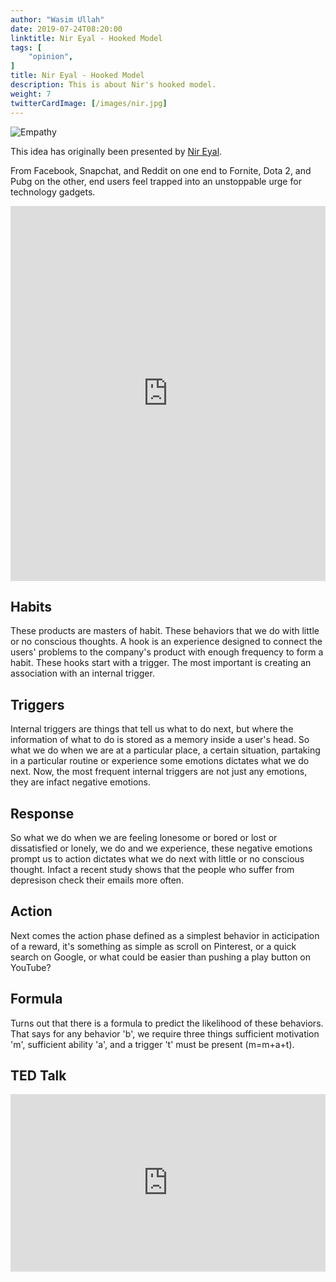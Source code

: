 ```yaml
---
author: "Wasim Ullah"
date: 2019-07-24T08:20:00
linktitle: Nir Eyal - Hooked Model
tags: [
    "opinion",
]
title: Nir Eyal - Hooked Model
description: This is about Nir's hooked model.
weight: 7
twitterCardImage: [/images/nir.jpg]
---
```


![Empathy](/images/nir.jpg)

This idea has originally been presented by <a href="https://www.nirandfar.com/" target="_blank">Nir Eyal</a>.

From Facebook, Snapchat, and Reddit on one end to Fornite, Dota 2, and Pubg on the other, end users feel trapped into an unstoppable urge for technology gadgets.

<iframe src="https://www.linkedin.com/embed/feed/update/urn:li:share:6557964195189571585" height="600" width="100%" frameborder="0" allowfullscreen="" title="Embedded post"></iframe>

## Habits
These products are masters of habit. These behaviors that we do with little or no conscious thoughts.
A hook is an experience designed to connect the users' problems to the company's product with enough frequency to form a habit. These hooks start with a trigger.
The most important is creating an association with an internal trigger.

## Triggers
Internal triggers are things that tell us what to do next, but where the information of what to do is stored as a memory inside a user's head. So what we do when we are at a particular place, a certain situation, partaking in a particular routine or experience some emotions dictates what we do next. Now, the most frequent internal triggers are not just any emotions, they are infact negative emotions.

## Response
So what we do when we are feeling lonesome or bored or lost or dissatisfied or lonely, we do and we experience, these negative emotions prompt us to action dictates what we do next with little or no conscious thought. Infact a recent study shows that the people who suffer from depresison check their emails more often.

## Action
Next comes the action phase defined as a simplest behavior in acticipation of a reward, it's something as simple as scroll on Pinterest, or a quick search on Google, or what could be easier than pushing a play button on YouTube?

## Formula
Turns out that there is a formula to predict the likelihood of these behaviors. That says for any behavior 'b', we require three things sufficient motivation 'm', sufficient ability 'a', and a trigger 't' must be present (m=m+a+t).

## TED Talk
<div style="max-width:100%"><div style="position:relative;height:0;padding-bottom:56.25%"><iframe src="https://embed.ted.com/talks/nir_eyal_what_makes_technology_so_habit_forming" width="854" height="480" style="position:absolute;left:0;top:0;width:100%;height:100%" frameborder="0" scrolling="no" allowfullscreen></iframe></div></div>
